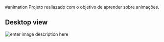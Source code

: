 #animation
Projeto realiazado com o objetivo de aprender sobre animações. 

## Desktop view

![enter image description here](https://github.com/viniciusmarquezaninelo/animation/blob/main/github.gif.gif?raw=true)
